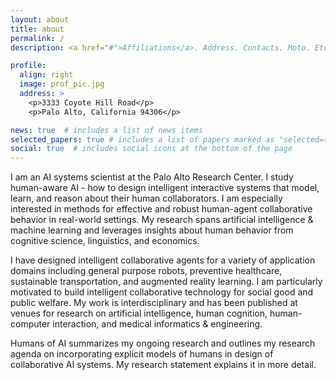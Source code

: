 ```yaml
---
layout: about
title: about
permalink: /
description: <a href="#">Affiliations</a>. Address. Contacts. Moto. Etc.

profile:
  align: right
  image: prof_pic.jpg
  address: >
    <p>3333 Coyote Hill Road</p>
    <p>Palo Alto, California 94306</p>

news: true  # includes a list of news items
selected_papers: true # includes a list of papers marked as "selected={true}"
social: true  # includes social icons at the bottom of the page
---
```


I am an AI systems scientist at the Palo Alto Research Center. I study human-aware AI - how to design intelligent interactive systems that model, learn, and reason about their human collaborators. I am especially interested in methods for effective and robust human-agent collaborative behavior in real-world settings. My research spans artificial intelligence & machine learning and leverages insights about human behavior from cognitive science, linguistics, and economics.

I have designed intelligent collaborative agents for a variety of application domains including general purpose robots, preventive healthcare, sustainable transportation, and augmented reality learning. I am particularly motivated to build intelligent collaborative technology for social good and public welfare. My work is interdisciplinary and has been published at venues for research on artificial intelligence, human cognition, human-computer interaction, and medical informatics & engineering.

Humans of AI summarizes my ongoing research and outlines my research agenda on incorporating explicit models of humans in design of collaborative AI systems. My research statement explains it in more detail.
